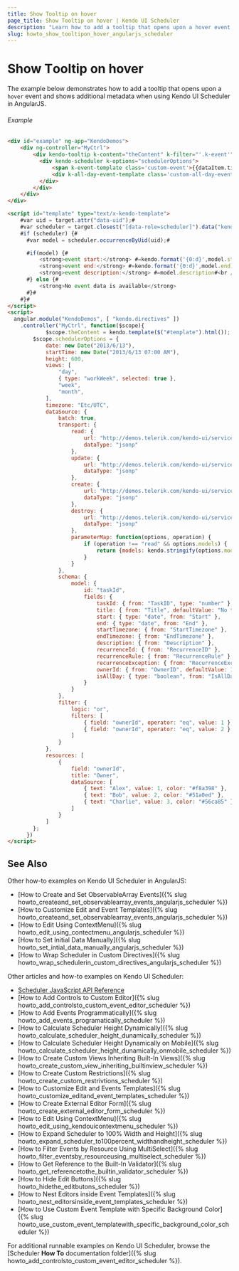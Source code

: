 ```yaml
---
title: Show Тooltip on hover
page_title: Show Тooltip on hover | Kendo UI Scheduler
description: "Learn how to add a tooltip that opens upon a hover event to the Kendo UI Scheduler widget."
slug: howto_show_tooltipon_hover_angularjs_scheduler
---
```


# Show Тooltip on hover

The example below demonstrates how to add a tooltip that opens upon a `hover` event and shows additional metadata when using Kendo UI Scheduler in AngularJS.

###### Example

```html
<div id="example" ng-app="KendoDemos">
    <div ng-controller="MyCtrl">
        <div kendo-tooltip k-content="theContent" k-filter="'.k-event'" class="k-group">
          <div kendo-scheduler k-options="schedulerOptions">
              <span k-event-template class='custom-event'>{{dataItem.title}}</span>
              <div k-all-day-event-template class='custom-all-day-event'>{{dataItem.title}}</div>
          </div>
        </div>
    </div>
</div>

<script id="template" type="text/x-kendo-template">
    #var uid = target.attr("data-uid");#
    #var scheduler = target.closest("[data-role=scheduler]").data("kendoScheduler");#
    #if (scheduler) {#
      #var model = scheduler.occurrenceByUid(uid);#

      #if(model) {#
          <strong>event start:</strong> #=kendo.format('{0:d}',model.start)#<br />
          <strong>event end:</strong> #=kendo.format('{0:d}',model.end)#<br />
          <strong>event description:</strong> #=model.description#<br />
      #} else {#
          <strong>No event data is available</strong>
      #}#
    #}#
</script>
<script>
  angular.module("KendoDemos", [ "kendo.directives" ])
    .controller("MyCtrl", function($scope){
            $scope.theContent = kendo.template($("#template").html());
        $scope.schedulerOptions = {
            date: new Date("2013/6/13"),
            startTime: new Date("2013/6/13 07:00 AM"),
            height: 600,
            views: [
                "day",
                { type: "workWeek", selected: true },
                "week",
                "month",
            ],
            timezone: "Etc/UTC",
            dataSource: {
                batch: true,
                transport: {
                    read: {
                        url: "http://demos.telerik.com/kendo-ui/service/tasks",
                        dataType: "jsonp"
                    },
                    update: {
                        url: "http://demos.telerik.com/kendo-ui/service/tasks/update",
                        dataType: "jsonp"
                    },
                    create: {
                        url: "http://demos.telerik.com/kendo-ui/service/tasks/create",
                        dataType: "jsonp"
                    },
                    destroy: {
                        url: "http://demos.telerik.com/kendo-ui/service/tasks/destroy",
                        dataType: "jsonp"
                    },
                    parameterMap: function(options, operation) {
                        if (operation !== "read" && options.models) {
                            return {models: kendo.stringify(options.models)};
                        }
                    }
                },
                schema: {
                    model: {
                        id: "taskId",
                        fields: {
                            taskId: { from: "TaskID", type: "number" },
                            title: { from: "Title", defaultValue: "No title", validation: { required: true } },
                            start: { type: "date", from: "Start" },
                            end: { type: "date", from: "End" },
                            startTimezone: { from: "StartTimezone" },
                            endTimezone: { from: "EndTimezone" },
                            description: { from: "Description" },
                            recurrenceId: { from: "RecurrenceID" },
                            recurrenceRule: { from: "RecurrenceRule" },
                            recurrenceException: { from: "RecurrenceException" },
                            ownerId: { from: "OwnerID", defaultValue: 1 },
                            isAllDay: { type: "boolean", from: "IsAllDay" }
                        }
                    }
                },
                filter: {
                    logic: "or",
                    filters: [
                        { field: "ownerId", operator: "eq", value: 1 },
                        { field: "ownerId", operator: "eq", value: 2 }
                    ]
                }
            },
            resources: [
                {
                    field: "ownerId",
                    title: "Owner",
                    dataSource: [
                        { text: "Alex", value: 1, color: "#f8a398" },
                        { text: "Bob", value: 2, color: "#51a0ed" },
                        { text: "Charlie", value: 3, color: "#56ca85" }
                    ]
                }
            ]
        };
      })
</script>
```

## See Also

Other how-to examples on Kendo UI Scheduler in AngularJS:

* [How to Create and Set ObservableArray Events]({% slug howto_createand_set_observablearray_events_angularjs_scheduler %})
* [How to Customize Edit and Event Templates]({% slug howto_createand_set_observablearray_events_angularjs_scheduler %})
* [How to Edit Using ContextMenu]({% slug howto_edit_using_contectmenu_angularjs_scheduler %})
* [How to Set Initial Data Manually]({% slug howto_set_intial_data_manually_angularjs_scheduler %})
* [How to Wrap Scheduler in Custom Directives]({% slug howto_wrap_schedulerin_custom_directives_angularjs_scheduler %})

Other articles and how-to examples on Kendo UI Scheduler:

* [Scheduler JavaScript API Reference](/api/javascript/ui/scheduler)
* [How to Add Controls to Custom Editor]({% slug howto_add_controlsto_custom_event_editor_scheduler %})
* [How to Add Events Programmatically]({% slug howto_add_events_programatically_scheduler %})
* [How to Calculate Scheduler Height Dynamically]({% slug howto_calculate_scheduler_height_dunamically_scheduler %})
* [How to Calculate Scheduler Height Dynamically on Mobile]({% slug howto_calculate_scheduler_height_dunamically_onmobile_scheduler %})
* [How to Create Custom Views Inheriting Built-In Views]({% slug howto_create_custom_view_inheriting_builtinview_scheduler %})
* [How to Create Custom Restrictions]({% slug howto_create_custom_restrivtions_scheduler %})
* [How to Customize Edit and Events Templates]({% slug howto_customize_editand_event_templates_scheduler %})
* [How to Create External Editor Form]({% slug howto_create_external_editor_form_scheduler %})
* [How to Edit Using ContextMenu]({% slug howto_edit_using_kendouicontextmenu_scheduler %})
* [How to Expand Scheduler to 100% Width and Height]({% slug howto_expand_scheduler_to100percent_widthandheight_scheduler %})
* [How to Filter Events by Resource Using MultiSelect]({% slug howto_filter_eventsby_resourceusing_multiselect_scheduler %})
* [How to Get Reference to the Built-In Validator]({% slug howto_get_referencetothe_builtin_validator_scheduler %})
* [How to Hide Edit Buttons]({% slug howto_hidethe_editbutons_scheduler %})
* [How to Nest Editors inside Event Templates]({% slug howto_nest_editorsinside_event_templates_scheduler %})
* [How to Use Custom Event Template with Specific Background Color]({% slug howto_use_custom_event_templatewith_specific_background_color_scheduler %})

For additional runnable examples on Kendo UI Scheduler, browse the [Scheduler **How To** documentation folder]({% slug howto_add_controlsto_custom_event_editor_scheduler %}).
